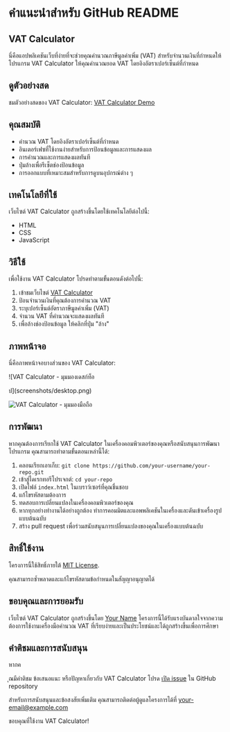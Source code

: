 # คำแนะนำสำหรับ GitHub README

## VAT Calculator

นี่คือแอปพลิเคชันเว็บที่ง่ายที่จะช่วยคุณคำนวณภาษีมูลค่าเพิ่ม (VAT) สำหรับจำนวนเงินที่กำหนดให้ โปรแกรม VAT Calculator ให้คุณคำนวณยอด VAT โดยอิงอัตราเปอร์เซ็นต์ที่กำหนด

## ดูตัวอย่างสด

ชมตัวอย่างสดของ VAT Calculator: [VAT Calculator Demo](https://obj-work-shop1.vercel.app/)

## คุณสมบัติ

- คำนวณ VAT โดยอิงอัตราเปอร์เซ็นต์ที่กำหนด
- อินเตอร์เฟซที่ใช้งานง่ายสำหรับการป้อนข้อมูลและการแสดงผล
- การคำนวณและการแสดงผลทันที
- ปุ่มล้างเพื่อรีเซ็ตช่องป้อนข้อมูล
- การออกแบบที่เหมาะสมสำหรับการดูบนอุปกรณ์ต่าง ๆ

## เทคโนโลยีที่ใช้

เว็บไซต์ VAT Calculator ถูกสร้างขึ้นโดยใช้เทคโนโลยีต่อไปนี้:

- HTML
- CSS
- JavaScript

## วิธีใช้

เพื่อใช้งาน VAT Calculator โปรดทำตามขั้นตอนดังต่อไปนี้:

1. เข้าชมเว็บไซต์ [VAT Calculator](https://obj-work-shop1.vercel.app/)
2. ป้อนจำนวนเงินที่คุณต้องการคำนวณ VAT
3. ระบุเปอร์เซ็นต์อัตราภาษีมูลค่าเพิ่ม (VAT)
4. จำนวน VAT ที่คำนวณจะแสดงผลทันที
5. เพื่อล้างช่องป้อนข้อมูล ให้คลิกที่ปุ่ม "ล้าง"

## ภาพหน้าจอ

นี่คือภาพหน้าจอบางส่วนของ VAT Calculator:

![VAT Calculator - มุมมองเดสก์ท็อ

ป](screenshots/desktop.png)

![VAT Calculator - มุมมองมือถือ](screenshots/mobile.png)

## การพัฒนา

หากคุณต้องการเรียกใช้ VAT Calculator ในเครื่องคอมพิวเตอร์ของคุณหรือสนับสนุนการพัฒนาโปรแกรม คุณสามารถทำตามขั้นตอนเหล่านี้ได้:

1. คลอนเรียกเอาเก็บ: `git clone https://github.com/your-username/your-repo.git`
2. เข้าสู่ไดเรกทอรีโปรเจกต์: `cd your-repo`
3. เปิดไฟล์ `index.html` ในเบราว์เซอร์ที่คุณชื่นชอบ
4. แก้ไขรหัสตามต้องการ
5. ทดสอบการเปลี่ยนแปลงในเครื่องคอมพิวเตอร์ของคุณ
6. หากทุกอย่างทำงานได้อย่างถูกต้อง ทำการคอมมิตและแอพพลิเคชันในเครื่องและดันเข้าเครื่องรูปแบบต้นฉบับ
7. สร้าง pull request เพื่อร่วมสนับสนุนการเปลี่ยนแปลงของคุณในเครื่องแบบต้นฉบับ

## สิทธิ์ใช้งาน

โครงการนี้ใช้สิทธิ์ภายใต้ [MIT License](LICENSE).

คุณสามารถซ้ำพลาดและแก้ไขรหัสตามข้อกำหนดในสัญญาอนุญาตได้

## ขอบคุณและการยอมรับ

เว็บไซต์ VAT Calculator ถูกสร้างขึ้นโดย [Your Name](https://github.com/your-username) โครงการนี้ได้รับแรงบันดาลใจจากความต้องการใช้งานเครื่องมือคำนวณ VAT ที่เรียบง่ายและเป็นประโยชน์และได้ถูกสร้างขึ้นเพื่อการศึกษา

## คำติชมและการสนับสนุน

หากค

ุณมีคำติชม ข้อเสนอแนะ หรือปัญหาเกี่ยวกับ VAT Calculator โปรด [เปิด issue](https://github.com/your-username/your-repo/issues) ใน GitHub repository

สำหรับการสนับสนุนและข้อสงสัยเพิ่มเติม คุณสามารถติดต่อผู้ดูแลโครงการได้ที่ [your-email@example.com](mailto:your-email@example.com)

ขอบคุณที่ใช้งาน VAT Calculator!
